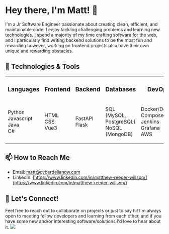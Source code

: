 # Hey there, I'm Matt! 👋

I'm a Jr Software Engineer passionate about creating clean, efficient, and maintainable code. I enjoy tackling challenging problems and learning new technologies. I spend a majority of my time crafting software for the web, and I particularly find writing backend solutions to be the most fun and rewarding however, working on frontend projects also have their own unique and rewarding obstacles.

## 🔧 Technologies & Tools

<table>
<tr>
<th>
  
### Languages
  
</th>
<th>
  
### Frontend
  
</th>
<th>
  
### Backend
  
</th>
<th>
  
### Databases
  
</th>
<th>
  
### DevOps
  
</th>
<th>
  
### Other
  
</th>
</tr>
<tr>
<td>

Python<br />
Javascript<br />
Java<br />
C#

</td>
<td>

HTML<br />
CSS<br />
Vue3<br />

</td>
<td>

FastAPI<br />
Flask<br />

</td>
<td>

SQL (MySQL, PostgreSQL)<br />
NoSQL (MongoDB)<br />

</td>
<td>

Docker/Docker Compose<br />
Jenkins<br />
Grafana<br />
AWS<br />

</td>
<td>

Git<br />
RESTful APIs<br />
Agile methodologies<br />

</td>
</tr>
</table>


## 📫 How to Reach Me

- Email: [matt@cyberdelianow.com](mailto:matt@cyberdelianow.com)
- LinkedIn: [https://www.linkedin.com/in/matthew-reeder-willson/](https://www.linkedin.com/in/matthew-reeder-willson/)

## 💬 Let's Connect!

Feel free to reach out to collaborate on projects or just to say hi! I'm always open to meeting fellow developers and learning from each other, and if you have some new and/or interesting software/solutions I'd love to hear about it.
![](https://2no.co/1KqmH4.png)
